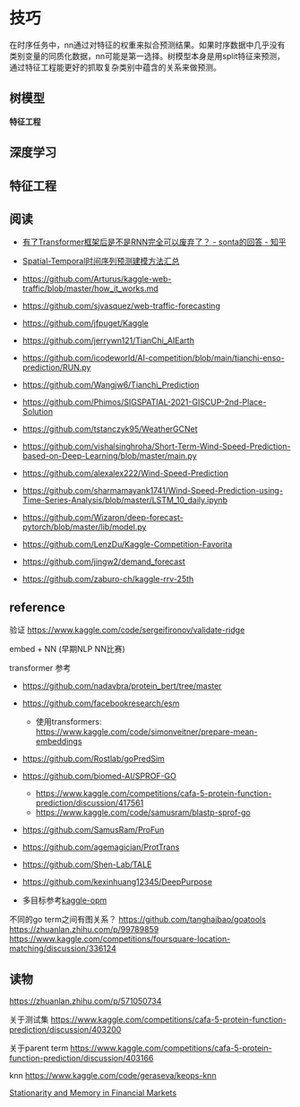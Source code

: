 # 技巧

在时序任务中，nn通过对特征的权重来拟合预测结果。如果时序数据中几乎没有类别变量的同质化数据，nn可能是第一选择。树模型本身是用split特征来预测，通过特征工程能更好的抓取复杂类别中蕴含的关系来做预测。

## 树模型
**特征工程**


## 深度学习


## 特征工程


## 阅读
- [有了Transformer框架后是不是RNN完全可以废弃了？ - sonta的回答 - 知乎](https://www.zhihu.com/question/302392659/answer/2954997969)
- [Spatial-Temporal时间序列预测建模方法汇总](https://zhuanlan.zhihu.com/p/493349333)


- https://github.com/Arturus/kaggle-web-traffic/blob/master/how_it_works.md
- https://github.com/sjvasquez/web-traffic-forecasting
- https://github.com/jfpuget/Kaggle
- https://github.com/jerrywn121/TianChi_AIEarth
- https://github.com/icodeworld/AI-competition/blob/main/tianchi-enso-prediction/RUN.py
- https://github.com/Wangjw6/Tianchi_Prediction
- https://github.com/Phimos/SIGSPATIAL-2021-GISCUP-2nd-Place-Solution
- https://github.com/tstanczyk95/WeatherGCNet
- https://github.com/vishalsinghroha/Short-Term-Wind-Speed-Prediction-based-on-Deep-Learning/blob/master/main.py
- https://github.com/alexalex222/Wind-Speed-Prediction
- https://github.com/sharmamayank1741/Wind-Speed-Prediction-using-Time-Series-Analysis/blob/master/LSTM_10_daily.ipynb
- https://github.com/Wizaron/deep-forecast-pytorch/blob/master/lib/model.py
- https://github.com/LenzDu/Kaggle-Competition-Favorita
- https://github.com/jingw2/demand_forecast
- https://github.com/zaburo-ch/kaggle-rrv-25th


## reference
验证
https://www.kaggle.com/code/sergeifironov/validate-ridge


embed + NN (早期NLP NN比赛)

transformer 参考
- https://github.com/nadavbra/protein_bert/tree/master
- https://github.com/facebookresearch/esm
    - 使用transformers: https://www.kaggle.com/code/simonveitner/prepare-mean-embeddings
- https://github.com/Rostlab/goPredSim
- https://github.com/biomed-AI/SPROF-GO
    - https://www.kaggle.com/competitions/cafa-5-protein-function-prediction/discussion/417561
    - https://www.kaggle.com/code/samusram/blastp-sprof-go
- https://github.com/SamusRam/ProFun
- https://github.com/agemagician/ProtTrans

- https://github.com/Shen-Lab/TALE
- https://github.com/kexinhuang12345/DeepPurpose


- 多目标参考[kaggle-opm](https://www.kaggle.com/competitions/open-problems-multimodal)


不同的go term之间有图关系？
https://github.com/tanghaibao/goatools
https://zhuanlan.zhihu.com/p/99789859
https://www.kaggle.com/competitions/foursquare-location-matching/discussion/336124



## 读物
https://zhuanlan.zhihu.com/p/571050734

关于测试集
https://www.kaggle.com/competitions/cafa-5-protein-function-prediction/discussion/403200

关于parent term
https://www.kaggle.com/competitions/cafa-5-protein-function-prediction/discussion/403166

knn
https://www.kaggle.com/code/geraseva/keops-knn

[Stationarity and Memory in Financial Markets](https://medium.com/data-science/non-stationarity-and-memory-in-financial-markets-fcef1fe76053)
